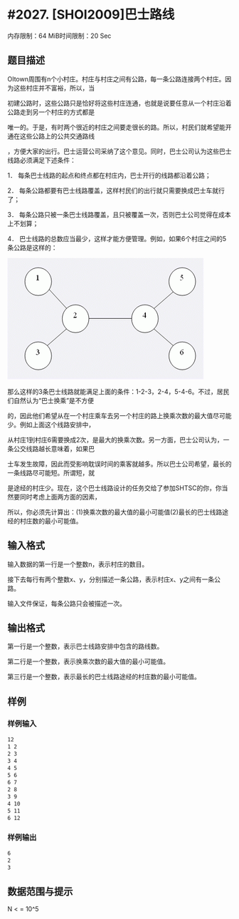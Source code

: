 # #2027. [SHOI2009]巴士路线

内存限制：64 MiB时间限制：20 Sec

## 题目描述

OItown周围有n个小村庄。村庄与村庄之间有公路，每一条公路连接两个村庄。因为这些村庄并不富裕，所以，当

初建公路时，这些公路只是恰好将这些村庄连通，也就是说要任意从一个村庄沿着公路走到另一个村庄的方式都是

唯一的。于是，有时两个很近的村庄之间要走很长的路。所以，村民们就希望能开通在这些公路上的公共交通路线

，方便大家的出行。巴士运营公司采纳了这个意见。同时，巴士公司认为这些巴士线路必须满足下述条件： 

1． 每条巴士线路的起点和终点都在村庄内，巴士开行的线路都沿着公路； 

2． 每条公路都要有巴士线路覆盖，这样村民们的出行就只需要换成巴士车就行了； 

3． 每条公路只被一条巴士线路覆盖，且只被覆盖一次，否则巴士公司觉得在成本上不划算； 

4． 巴士线路的总数应当最少，这样才能方便管理。例如，如果6个村庄之间的5条公路是这样的：

 ![](images/2027.jpg) 

那么这样的3条巴士线路就能满足上面的条件：1-2-3，2-4，5-4-6。不过，居民们自然认为&ldquo;巴士换乘&rdquo;是不方便

的，因此他们希望从在一个村庄乘车去另一个村庄的路上换乘次数的最大值尽可能少。例如上面这个线路安排中，

从村庄1到村庄6需要换成2次，是最大的换乘次数。另一方面，巴士公司认为，一条公交线路越长意味着，如果巴

士车发生故障，因此而受影响耽误时间的乘客就越多。所以巴士公司希望，最长的一条线路尽可能短。所谓短，就

是途经的村庄少。现在，这个巴士线路设计的任务交给了参加SHTSC的你，你当然要同时考虑上面两方面的因素，

所以，你必须先计算出：(1)换乘次数的最大值的最小可能值(2)最长的巴士线路途经的村庄数的最小可能值。

## 输入格式

输入数据的第一行是一个整数n，表示村庄的数目。

接下去每行有两个整数x、y，分别描述一条公路，表示村庄x、y之间有一条公路。

输入文件保证，每条公路只会被描述一次。

## 输出格式

第一行是一个整数，表示巴士线路安排中包含的路线数。

第二行是一个整数，表示换乘次数的最大值的最小可能值。

第三行是一个整数，表示最长的巴士线路途经的村庄数的最小可能值。

## 样例

### 样例输入

    
    12
    1 2
    2 3
    3 4
    4 5
    5 6
    6 7
    2 8
    3 9
    4 10
    5 11
    6 12
    
    

### 样例输出

    
    6
    2
    3
    
    

## 数据范围与提示

N < = 10^5
